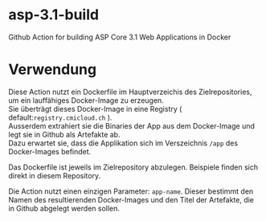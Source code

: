 # asp-3.1-build
Github Action for building ASP Core 3.1 Web Applications in Docker

# Verwendung
Diese Action nutzt ein Dockerfile im Hauptverzeichis des Zielrepositories, um ein lauffähiges Docker-Image zu erzeugen.  
Sie überträgt dieses Docker-Image in eine Registry ( default:`registry.cmicloud.ch` ).  
Ausserdem extrahiert sie die Binaries der App aus dem Docker-Image und legt sie in Github als Artefakte ab.  
Dazu erwartet sie, dass die Applikation sich im Verszeichnis `/app` des Docker-Images befindet.

Das Dockerfile ist jeweils im Zielrepository abzulegen. Beispiele finden sich direkt in diesem Repository.

Die Action nutzt einen einzigen Parameter: `app-name`.
Dieser bestimmt den Namen des resultierenden Docker-Images und den Titel der Artefakte, die in Github abgelegt werden sollen.
